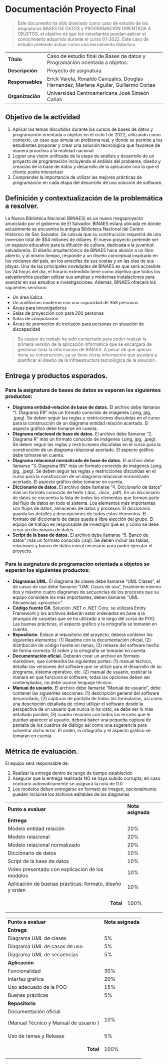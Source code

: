 
# Documentación Proyecto Final 

> Este documento ha sido diseñado como caso de estudio de las asignaturas BASES DE DATOS y PROGRAMACIÓN ORIENTADA A OBJETOS, el objetivo es que los estudiantes puedan aplicar el conocimiento adquirido durante el curso 01-2022. Este caso de estudio pretende actuar como una herramienta didáctica.


<table>
  <tr>
   <td><strong>Título</strong>
   </td>
   <td colspan="3" >Caso de estudio final de Bases de datos y Programación orientada a objetos.
   </td>
  </tr>
  <tr>
   <td><strong>Descripción</strong>
   </td>
   <td colspan="3" >Proyecto de asignatura 
   </td>
  </tr>
  <tr>
   <td><strong>Responsables</strong>
   </td>
   <td colspan="3" >Erick Varela, Ronaldo Canizales, Douglas Hernandez, Marlene Aguilar, Guillermo Cortes 
   </td>
  </tr>
  <tr>
   <td><strong>Organización</strong>
   </td>
   <td colspan="3" >Universidad Centroamericana José Simeón Cañas
   </td>
  </tr>
</table>


## Objetivo de la actividad

<div class=text-justify> 

1. Aplicar los temas discutidos durante los cursos de bases de datos y programación orientada a objetos en el ciclo I de 2022, utilizando como contexto, un caso que simula un problema real, y donde se permite a los estudiantes proponer y crear una solución tecnológica que favorece de manera proactiva a la realidad nacional
2. Lograr una visión unificada de la etapa de análisis y desarrollo de un proyecto de programación incluyendo el análisis del problema, diseño y creación de la base de datos y desarrollo de la aplicación con la que el cliente podrá interactuar
3. Comprender la importancia de utilizar las mejores prácticas de programación en cada etapa del desarrollo de una solución de software.
</div> 

## Definición y contextualización de la problemática a resolver.
<div class=text-justify> 

La Nueva Biblioteca Nacional (BINAES) es un nuevo megaproyecto anunciado por el gobierno de El Salvador. BINAES estará ubicada en donde actualmente se encuentra la antigua Biblioteca Nacional del Centro Histórico de San Salvador. Se calcula que su construcción requerirá de una inversión total de $54 millones de dólares. El nuevo proyecto pretende ser un espacio educativo para la difusión de cultura, dedicada a la juventud salvadoreña. El diseño arquitectónico de BINAES hace alusión a un libro abierto, y al mismo tiempo, responde a un diseño conceptual inspirado en los volcanes del país, en los arrecifes de sus costas y en las olas de sus playas. Una de las principales novedades de BINAES es que será accesible las 24 horas del día, el horario extendido tiene como objetivo que todos los salvadoreños puedan utilizar sus amplias y modernas instalaciones para avanzar en sus estudios e investigaciones. Además, BINAES ofrecerá los siguientes servicios:

</div>

* Un área lúdica 
* Un auditórium moderno con una capacidad de 358 personas
* Áreas para investigadores 
* Salas de proyección con para 200 personas 
* Salas de computación
* Áreas de promoción de inclusión para personas en situación de discapacidad

<div class=text-justify> 

> Su equipo de trabajo ha sido contactado para poder realizar la primera versión de la aplicación informática que se encargará de gestionar toda la información de BINAES. A pesar de que apenas inicia su construcción, ya se tiene cierta información que ayudará a planificar el diseño de la infraestructura tecnológica de la solución. 

</div>

## Entrega y productos esperados.

### Para la asignatura de bases de datos se esperan los siguientes productos:

<div class=text-justify> 

* **Diagrama entidad-relación de base de datos.** El archivo debe llamarse “1. Diagrama ER” más un formato conocido de imágenes (.png, jpg, .jpeg). Se deben seguir las reglas y restricciones discutidas en el curso para la construcción de un diagrama entidad relación acertado. El aspecto gráfico debe tomarse en cuenta.
* **Diagrama relacional de base de datos.** El archivo debe llamarse “2. Diagrama R” más un formato conocido de imágenes (.png, jpg, .jpeg). Se deben seguir las reglas y restricciones discutidas en el curso para la construcción de un diagrama relacional acertado. El aspecto gráfico debe tomarse en cuenta.
* **Diagrama relacional normalizado de base de datos.** El archivo debe llamarse “3. Diagrama RN” más un formato conocido de imágenes (.png, jpg, .jpeg). Se deben seguir las reglas y restricciones discutidas en el curso para la construcción de un diagrama relacional normalizado acertado. El aspecto gráfico debe tomarse en cuenta.
* **Diccionario de datos.** El archivo debe llamarse “4. Diccionario de datos” más un formato conocido de texto (.doc, .docx, .pdf). En un diccionario de datos se encuentra la lista de todos los elementos que forman parte del flujo de datos en todo el sistema. Los elementos más importantes son flujos de datos, almacenes de datos y procesos. El diccionario guarda los detalles y descripciones de todos estos elementos. El formato del diccionario de datos queda a libre elección del grupo. El equipo de trabajo es responsable de investigar qué es y cómo se debe crear un diccionario de datos.
* **Script de la base de datos.** El archivo debe llamarse “5. Banco de datos” más un formato conocido (.sql). Se deben incluir las tablas, relaciones y banco de datos inicial necesario para poder ejecutar el proyecto.

### Para la asignatura de programación orientada a objetos se esperan los siguientes productos:

* **Diagramas UML.** El diagrama de clases debe llamarse “UML Clases”, el de casos de uso debe llamarse “UML Casos de uso”, finalmente mínimo dos y máximo cuatro diagramas de secuencias de los procesos que su equipo considere los más importantes, deben llamarse “UML Secuencias &lt;proceso>”.
* **Código fuente C#.** Solución .NET o .NET Core, se utilizará Entity Framework y los archivos deberán estar ordenados en base a la jerarquía de carpetas que se ha utilizado a lo largo del curso de POO. Las buenas prácticas, el aspecto gráfico y la ortografía se tomarán en cuenta.
* **Repositorio.** Enlace al repositorio del proyecto, deberá contener los siguientes elementos: (1) Readme con la documentación oficial, (2) distribución de código fuente en ramas, (3) release del software hecho de forma correcta. El orden y la ortografía se tomarán en cuenta. 
* **Documentación oficial.** Deberán crear un archivo en formato markdown, que contendrá las siguientes partes: (1) manual técnico, detallar las versiones del software que se utilizó para el desarrollo de su programa, sistema operativo, etc. (2)  manual de usuario, explicar la manera en que funciona el software, todas las opciones deben ser contempladas, no debe usarse lenguaje técnico.
* **Manual de usuario.** El archivo debe llamarse “Manual de usuario”, debe contener las siguientes secciones: (1) descripción general del software desarrollado, (2) capturas de pantalla de todos los formularios, así como una descripción detallada de cómo utilizar el software desde la perspectiva de un usuario que nunca lo ha visto, se debe ser lo más detallado posible; (3) cuadro resumen con todos los errores que le puedan aparecer al usuario, deberá haber una pequeña captura de pantalla de los cuadros de diálogo así como una sugerencia para solventar dicho error. El orden, la ortografía y el aspecto gráfico se tomarán en cuenta.

</div>

## Métrica de evaluación.

El equipo será responsable de:
1. Realizar la entrega dentro de rango de tiempo establecido
2. Asegurar que la entrega realizada NO se haya subido corrupta, en caso contrario automáticamente se asignará la nota de 0.0
3. Los modelos deben entregarse en formato de imagen, opcionalmente pueden incluirse los archivos editables de los diagramas

<div class=pull-center> 

<table>
  <tr>
   <td>
<strong>Punto a evaluar</strong>
   </td>
   <td><strong>Nota asignada</strong>
   </td>
  </tr>
  <tr>
   <td colspan="2" ><strong>Entrega</strong>
   </td>
  </tr>
  <tr>
   <td>Modelo entidad relación
   </td>
   <td>20%
   </td>
  </tr>
  <tr>
   <td>Modelo relacional
   </td>
   <td>20%
   </td>
  </tr>
  <tr>
   <td>Modelo relacional normalizado
   </td>
   <td>20%
   </td>
  </tr>
  <tr>
   <td>Diccionario de datos
   </td>
   <td>10%
   </td>
  </tr>
  <tr>
   <td>Script de la base de datos
   </td>
   <td>10%
   </td>
  </tr>
  <tr>
   <td>Video presentado con explicación de los modelos
   </td>
   <td>10%
   </td>
  </tr>
  <tr>
   <td>Aplicación de buenas prácticas: formato, diseño y orden
   </td>
   <td>10%
   </td>
  </tr>
  <tr>
   <td><p style="text-align: right">
<strong>Total</strong></p>

   </td>
   <td>100%
   </td>
  </tr>
</table>



<table>
  <tr>
   <td><strong>Punto a evaluar</strong>
   </td>
   <td><strong>Nota asignada</strong>
   </td>
  </tr>
  <tr>
   <td colspan="2" ><strong>Entrega</strong>
   </td>
  </tr>
  <tr>
   <td>Diagrama UML de clases
   </td>
   <td>5%
   </td>
  </tr>
  <tr>
   <td>Diagrama UML de casos de uso
   </td>
   <td>5%
   </td>
  </tr>
  <tr>
   <td>Diagrama UML de secuencias
   </td>
   <td>5%
   </td>
  </tr>
  <tr>
   <td colspan="2" ><strong>Aplicación</strong>
   </td>
  </tr>
  <tr>
   <td>Funcionalidad
   </td>
   <td>30%
   </td>
  </tr>
  <tr>
   <td>Interfaz gráfica
   </td>
   <td>20%
   </td>
  </tr>
  <tr>
   <td>Uso adecuado de la POO
   </td>
   <td>15%
   </td>
  </tr>
  <tr>
   <td>Buenas prácticas
   </td>
   <td>5%
   </td>
  </tr>
  <tr>
   <td colspan="2" ><strong>Repositorio</strong>
   </td>
  </tr>
  <tr>
   <td>Documentación oficial 
<p>
(Manual Técnico y Manual de usuario )
   </td>
   <td>10%
   </td>
  </tr>
  <tr>
   <td>Uso de ramas y Release
   </td>
   <td>5%
   </td>
  </tr>
  <tr>
   <td><p style="text-align: right">
<strong>Total</strong></p>

   </td>
   <td>100%
   </td>
  </tr>
</table>


</div>